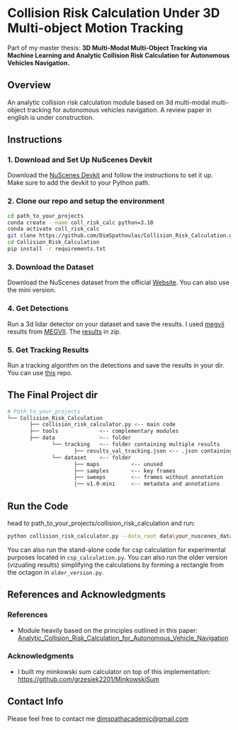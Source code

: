 # Collision Risk Calculation Under 3D Multi-object Motion Tracking
Part of my master thesis: **3D Multi-Modal Multi-Object Tracking via Machine Learning and Analytic Collision Risk Calculation for Autonomous Vehicles Navigation.**

 
## Overview
An analytic collision risk calculation module based on 3d multi-modal multi-object tracking for autonomous vehicles navigation.
A review paper in english is under construction.

## Instructions

### 1. Download and Set Up NuScenes Devkit
Download the [NuScenes Devkit](https://github.com/nutonomy/nuscenes-devkit) and follow the instructions to set it up.
Make sure to add the devkit to your Python path.

### 2. Clone our repo and setup the environment
```bash
cd path_to_your_projects
conda create --name coll_risk_calc python=3.10
conda activate coll_risk_calc
git clone https://github.com/DimSpathoulas/Collision_Risk_Calculation.git
cd Collision_Risk_Calculation
pip install -r requirements.txt
```

### 3. Download the Dataset
Download the NuScenes dataset from the official [Website](https://www.nuscenes.org/).
You can also use the mini version.

### 4. Get Detections
Run a 3d lidar detector on your dataset and save the results.
I used [megvii](https://arxiv.org/abs/1908.09492) results from [MEGVII](https://github.com/V2AI/Det3D).
The [results](https://www.nuscenes.org/data/detection-megvii.zip) in zip.

### 5. Get Tracking Results
Run a tracking algorithm on the detections and save the results in your dir.
You can use [this](https://github.com/eddyhkchiu/mahalanobis_3d_multi_object_tracking) repo.


## The Final Project dir
```bash
# Path_to_your_projects        
└── Collision_Risk_Calculation
       ├── collision_risk_calculator.py <-- main code
       ├── tools             <-- complementary modules
       ├── data              <-- folder
              └── tracking   <-- folder containing multiple results
                     ├── results_val_tracking.json <-- .json containing results
              └── dataset    <-- folder
                     ├── maps          <-- unused
                     ├── samples       <-- key frames
                     ├── sweeps        <-- frames without annotation
                     |── v1.0-mini     <-- metadata and annotations
```

## Run the Code
head to path_to_your_projects/collision_risk_calculation and run:
```bash
python collision_risk_calculator.py --data_root data\your_nuscenes_data --version your_version --tracking_file data\tracking\your_tracking_results.json --distance_thresh 10 --projection_window 2 
```
You can also run the stand-alone code for csp calculation for experimental purposes located in ```csp_calculation.py```.
You can also run the older version (vizualing results) simplifying the calculations by forming a rectangle from the octagon in ```older_version.py```.



## References and Acknowledgments

### References
- Module heavily based on the principles outlined in this paper: [Analytic_Collision_Risk_Calculation_for_Autonomous_Vehicle_Navigation](https://ieeexplore.ieee.org/document/8793264)
### Acknowledgments
- I built my minkowski sum calculator on top of this implementation:
https://github.com/grzesiek2201/MinkowskiSum


## Contact Info
Please feel free to contact me [dimspathacademic@gmail.com](mailto:dimspathacademic@gmail.com)
